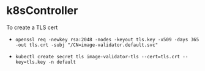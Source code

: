 # k8sController

To create a TLS cert

* `openssl req -newkey rsa:2048 -nodes -keyout tls.key -x509 -days 365 -out tls.crt -subj "/CN=image-validator.default.svc"`

* `kubectl create secret tls image-validator-tls --cert=tls.crt --key=tls.key -n default`
